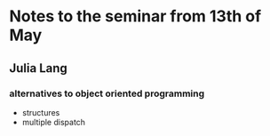# Notes to the seminar from 13th of May

## Julia Lang 
### alternatives to object oriented programming
- structures
- multiple dispatch







    